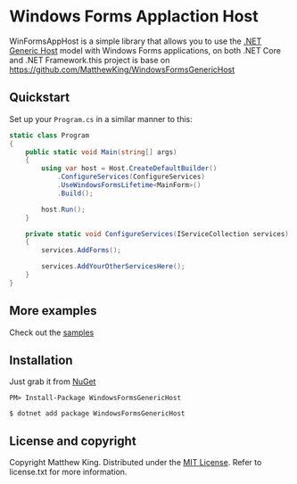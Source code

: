 # Windows Forms Applaction  Host

WinFormsAppHost is a simple library that allows you to use the [.NET Generic Host](https://docs.microsoft.com/en-us/aspnet/core/fundamentals/host/generic-host) model with Windows Forms applications, on both .NET Core and .NET Framework.this project is base on https://github.com/MatthewKing/WindowsFormsGenericHost

## Quickstart

Set up your `Program.cs` in a similar manner to this:

```csharp
static class Program
{
    public static void Main(string[] args)
    {
        using var host = Host.CreateDefaultBuilder()
            .ConfigureServices(ConfigureServices)
            .UseWindowsFormsLifetime<MainForm>()
            .Build();

        host.Run();
    }

    private static void ConfigureServices(IServiceCollection services)
    {
        services.AddForms();

        services.AddYourOtherServicesHere();
    }
}
```

## More examples

Check out the [samples](/samples)

## Installation

Just grab it from [NuGet](https://www.nuget.org/packages/WindowsFormsGenericHost/)

```
PM> Install-Package WindowsFormsGenericHost
```

```
$ dotnet add package WindowsFormsGenericHost
```

## License and copyright

Copyright Matthew King.
Distributed under the [MIT License](http://opensource.org/licenses/MIT).
Refer to license.txt for more information.
